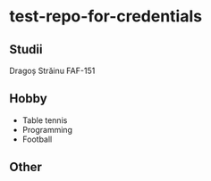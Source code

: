# test-repo-for-credentials

## Studii

Dragoș Străinu FAF-151

## Hobby

- Table tennis
- Programming
- Football

## Other
